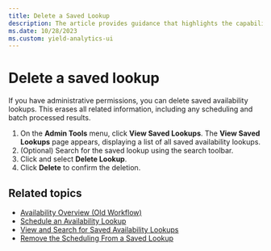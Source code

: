 ```yaml
---
title: Delete a Saved Lookup
description: The article provides guidance that highlights the capability to delete saved lookups, emphasizing  administrative power.
ms.date: 10/28/2023
ms.custom: yield-analytics-ui
---
```


# Delete a saved lookup

If you have administrative permissions, you can delete saved availability lookups. This erases all related information, including any scheduling and batch processed results.

1. On the **Admin Tools** menu, click **View Saved Lookups**. The **View Saved Lookups** page appears, displaying a list of all saved availability lookups.
1. (Optional) Search for the saved lookup using the search toolbar.
1. Click and select **Delete Lookup**.
1. Click **Delete** to confirm the deletion.

## Related topics

- [Availability Overview (Old Workflow)](availability-overview-old-workflow.md)
- [Schedule an Availability Lookup](schedule-an-availability-lookup.md)
- [View and Search for Saved Availability Lookups](view-and-search-for-saved-availability-lookups.md)
- [Remove the Scheduling From a Saved Lookup](remove-the-scheduling-from-a-saved-lookup.md)
